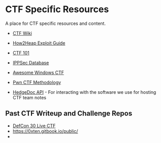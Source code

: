# CTF Specific Resources

A place for CTF specific resources and content.

- [CTF Wiki](https://ctf-wiki.mahaloz.re/)
- [How2Heap Exploit Guide](https://github.com/shellphish/how2heap)
- [CTF 101](https://ctf101.org)
- [IPPSec Database](https://ippsec.rocks/?#)
- [Awesome Windows CTF](https://zaratec.io/awesome-windows-ctf/)
- [Pwn CTF Methodology](https://karol-mazurek95.medium.com/pwn-methodolodgy-linux-5c8355a8c9c2)


- [HedgeDoc API](https://docs.hedgedoc.org/dev/api/) - For interacting with the software we use for hosting CTF team notes

## Past CTF Writeup and Challenge Repos

- [DefCon 30 Live CTF](https://github.com/Live-CTF/LiveCTF-DEFCON30)
- https://0xten.gitbook.io/public/
- 